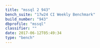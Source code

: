 ```yaml
---
title: "mssql 2 943"
bench_suite: "17w24 CI Weekly Benchmark"
build_number: "943"
dbprofile: "mssql"
classifier: ""
date: 2017-06-12T05:49:34
type: "bench"
---
```

